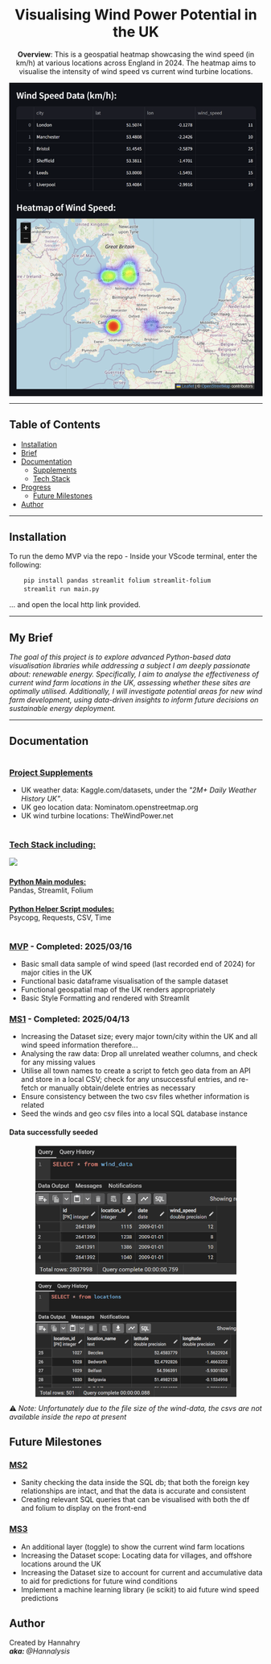 <h1 align = "center">Visualising Wind Power Potential in the UK</h1>

<p align = "center"><b>Overview</b>: This is a geospatial heatmap showcasing the wind speed (in km/h) at various locations across England in 2024. 
The heatmap aims to visualise the intensity of wind speed vs current wind turbine locations.</p>

<p align = "center">
  <img align = "center" src="/readme-images/winds-of-change.PNG" alt="df-city-loc-wind-speed-and-geospatial-heatmap-of-uk">
</p>

------------

<h2>Table of Contents</h2>


- [Installation](#installation)
- [Brief](#my-brief)
- [Documentation](#documentation)
  - [Supplements](#project-supplements)
  - [Tech Stack](#tech-stack-including)
- [Progress](#mvp---completed-20250316)
  - [Future Milestones](#future-milestones)
- [Author](#author)

------------

## Installation

To run the demo MVP via the repo - Inside your VScode terminal, enter the following:

```bash
    pip install pandas streamlit folium streamlit-folium  
    streamlit run main.py
```
... and open the local http link provided.

------------

## My Brief  

<i>The goal of this project is to explore advanced Python-based data visualisation libraries while addressing a subject I am deeply passionate about: renewable energy. Specifically, I aim to analyse the effectiveness of current wind farm locations in the UK, assessing whether these sites are optimally utilised. Additionally, I will investigate potential areas for new wind farm development, using data-driven insights to inform future decisions on sustainable energy deployment.</i>

------------

## Documentation 

# <h3><u>Project Supplements</u></h3>  


- UK weather data: Kaggle.com/datasets, under the <i>"2M+ Daily Weather History UK"</i>.
- UK geo location data: Nominatom.openstreetmap.org
- UK wind turbine locations: TheWindPower.net


# <h3><u>Tech Stack including:</u></h3>  

<p align="left">
  <a href="https://skillicons.dev">
    <img src="https://skillicons.dev/icons?i=python,vscode,postgresql&perline=8" />
  </a>
  <h4><u>Python Main modules:</u><br/><span style = "font-weight:lighter">Pandas, Streamlit, Folium</span></h4>
  <h4><u>Python Helper Script modules:</u><br/><span style = "font-weight:lighter">Psycopg, Requests, CSV, Time</span></h4>
</p>

# <h3><u>MVP</u> - Completed: 2025/03/16</h3>

- Basic small data sample of wind speed (last recorded end of 2024) for major cities in the UK 
- Functional basic dataframe visualisation of the sample dataset
- Functional geospatial map of the UK renders appropriately
- Basic Style Formatting and rendered with Streamlit

<h3><u>MS1</u> - Completed: 2025/04/13</h3>

- Increasing the Dataset size; every major town/city within the UK and all wind speed information therefore...
- Analysing the raw data: Drop all unrelated weather columns, and check for any missing values
- Utilise all town names to create a script to fetch geo data from an API and store in a local CSV; check for any unsuccessful entries, and re-fetch or manually obtain/delete entries as necessary
- Ensure consistency between the two csv files whether information is related
- Seed the winds and geo csv files into a local SQL database instance 

<h4>Data successfully seeded</h4>

<p align = "center">
  <img align = "center" src="/readme-images/wind-data-seeded-sql-scaled.PNG" alt="pgadmin-wind-data-select-all-2807998-entries">
</p>

<p align = "center">
  <img align = "center" src="/readme-images/locations-seeded-sql-scaled.PNG" alt="pgadmin-location-data-select-all-501-entries">
</p>

⚠️ <i>Note: Unfortunately due to the file size of the wind-data, the csvs are not available inside the repo at present</i>

## Future Milestones

<h3><u>MS2</u></h3>

- Sanity checking the data inside the SQL db; that both the foreign key relationships are intact, and that the data is accurate and consistent
- Creating relevant SQL queries that can be visualised with both the df and folium to display on the front-end


<h3><u>MS3</u></h3>

- An additional layer (toggle) to show the current wind farm locations 
- Increasing the Dataset scope: Locating data for villages, and offshore locations around the UK
- Increasing the Dataset size to account for current and accumulative data to aid for predictions for future wind conditions
- Implement a machine learning library (ie scikit) to aid future wind speed predictions 

## Author

Created by Hannahry
<i></br><b>aka: </b>@Hannalysis</i>

